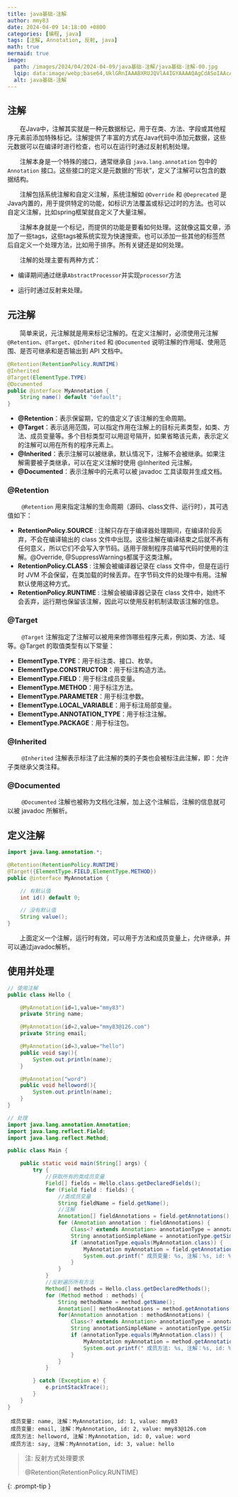 ```yaml
---
title: java基础-注解
author: mmy83
date: 2024-04-09 14:18:00 +0800
categories: [编程, java]
tags: [注解, Annotation, 反射, java]
math: true
mermaid: true
image:
  path: /images/2024/04/2024-04-09/java基础-注解/java基础-注解-00.jpg
  lqip: data:image/webp;base64,UklGRnIAAABXRUJQVlA4IGYAAAAQAgCdASoIAAcAAUAmJYgCdAEfbpGTj5wAAPl/rmuEF/151OjEPraTUIc0rc1DzXLWBne/syubkV51+6dwulamPunoyPb+M2Mf/HN5bC3PSnVTi+auRd2fUWacDj0WRNexOWQAAAA=
  alt: java基础-注解
---
```


## 注解

&emsp;&emsp;在Java中，注解其实就是一种元数据标记，用于在类、方法、字段或其他程序元素前添加特殊标记。注解提供了丰富的方式在Java代码中添加元数据，这些元数据可以在编译时进行检查，也可以在运行时通过反射机制处理。

&emsp;&emsp;注解本身是一个特殊的接口，通常继承自 ```java.lang.annotation``` 包中的 ```Annotation``` 接口。这些接口的定义是元数据的“形状”，定义了注解可以包含的数据结构。

&emsp;&emsp;注解包括系统注解和自定义注解，系统注解如 ```@Override``` 和 ```@Deprecated``` 是Java内置的，用于提供特定的功能，如标识方法覆盖或标记过时的方法。也可以自定义注解，比如spring框架就自定义了大量注解。

&emsp;&emsp;注解本身就是一个标记，而提供的功能是要看如何处理。这就像这篇文章，添加了一些tags，这些tags被系统实现为快速搜索。也可以添加一些其他的标签然后自定义一个处理方法，比如用于排序。所有关键还是如何处理。

&emsp;&emsp;注解的处理主要有两种方式：

* 编译期间通过继承```AbstractProcessor```并实现```processor```方法

* 运行时通过反射来处理。

## 元注解

&emsp;&emsp;简单来说，元注解就是用来标记注解的。在定义注解时，必须使用元注解 ```@Retention```、```@Target```、```@Inherited``` 和 ```@Documented``` 说明注解的作用域、使用范围、是否可继承和是否输出到 API 文档中。

```java
@Retention(RetentionPolicy.RUNTIME)
@Inherited
@Target(ElementType.TYPE)
@Documented
public @interface MyAnnotation {
    String name() default "default";
}
```

* __@Retention__：表示保留期，它的值定义了该注解的生命周期。
* __@Target__：表示适用范围，可以指定作用在注解上的目标元素类型，如类、方法、成员变量等。多个目标类型可以用逗号隔开，如果省略该元素，表示定义的注解可以用在所有的程序元素上。
* __@Inherited__：表示注解可以被继承，默认情况下，注解不会被继承。如果注解需要被子类继承，可以在定义注解时使用 @Inherited 元注解。
* __@Documented__：表示注解中的元素可以被 javadoc 工具读取并生成文档。

### @Retention

&emsp;&emsp; ```@Retention``` 用来指定注解的生命周期（源码、class文件、运行时），其可选值如下：

* __RetentionPolicy.SOURCE__ : 注解只存在于编译器处理期间，在编译阶段丢弃，不会在编译输出的 class 文件中出现。这些注解在编译结束之后就不再有任何意义，所以它们不会写入字节码。适用于限制程序员编写代码时使用的注解。@Override, @SuppressWarnings都属于这类注解。
* __RetentionPolicy.CLASS__ : 注解会被编译器记录在 class 文件中，但是在运行时 JVM 不会保留，在类加载的时候丢弃。在字节码文件的处理中有用。注解默认使用这种方式。
* __RetentionPolicy.RUNTIME__ : 注解会被编译器记录在 class 文件中，始终不会丢弃，运行期也保留该注解，因此可以使用反射机制读取该注解的信息。

### @Target

&emsp;&emsp; ```@Target``` 注解指定了注解可以被用来修饰哪些程序元素，例如类、方法、域等。@Target 的取值类型有以下常量：

* __ElementType.TYPE__：用于标注类、接口、枚举。
* __ElementType.CONSTRUCTOR__：用于标注构造方法。
* __ElementType.FIELD__：用于标注成员变量。
* __ElementType.METHOD__：用于标注方法。
* __ElementType.PARAMETER__：用于标注参数。
* __ElementType.LOCAL_VARIABLE__：用于标注局部变量。
* __ElementType.ANNOTATION_TYPE__：用于标注注解。
* __ElementType.PACKAGE__：用于标注包。

### @Inherited

&emsp;&emsp; ```@Inherited``` 注解表示标注了此注解的类的子类也会被标注此注解，即：允许子类继承父类注释。

### @Documented

&emsp;&emsp; ```@Documented``` 注解也被称为文档化注解，加上这个注解后，注解的信息就可以被 javadoc 所解析。

## 定义注解

```java
import java.lang.annotation.*;

@Retention(RetentionPolicy.RUNTIME)
@Target({ElementType.FIELD,ElementType.METHOD})
public @interface MyAnnotation {

    // 有默认值
    int id() default 0;

    // 没有默认值
    String value();
}
```

&emsp;&emsp;上面定义一个注解，运行时有效，可以用于方法和成员变量上，允许继承，并可以通过javadoc解析。

## 使用并处理

```java
// 使用注解
public class Hello {

    @MyAnnotation(id=1,value="mmy83")
    private String name;

    @MyAnnotation(id=2,value="mmy83@126.com")
    private String email;

    @MyAnnotation(id=3,value="hello")
    public void say(){
        System.out.println(name);
    }

    @MyAnnotation("word")
    public void helloword(){
        System.out.println(name);
    }
}

```

```java
// 处理
import java.lang.annotation.Annotation;
import java.lang.reflect.Field;
import java.lang.reflect.Method;

public class Main {

    public static void main(String[] args) {
        try {
            //获取所有的类成员变量
            Field[] fields = Hello.class.getDeclaredFields();
            for (Field field : fields) {
                //类成员变量
                String fieldName = field.getName();
                //注解
                Annotation[] fieldAnnotations = field.getAnnotations();
                for (Annotation annotation : fieldAnnotations) {
                    Class<? extends Annotation> annotationType = annotation.annotationType();
                    String annotationSimpleName = annotationType.getSimpleName();
                    if (annotationType.equals(MyAnnotation.class)) {
                        MyAnnotation myAnnotation = field.getAnnotation(MyAnnotation.class);
                        System.out.printf(" 成员变量: %s, 注解：%s, id: %d, value: %s \n" ,fieldName, annotationSimpleName,myAnnotation.id(),myAnnotation.value());
                    }
                }
            }
            //反射遍历所有方法
            Method[] methods = Hello.class.getDeclaredMethods();
            for (Method method : methods) {
                String methodName = method.getName();
                Annotation[] methodAnnotations = method.getAnnotations();
                for(Annotation annotation : methodAnnotations) {
                    Class<? extends Annotation> annotationType = annotation.annotationType();
                    String annotationSimpleName = annotationType.getSimpleName();
                    if (annotationType.equals(MyAnnotation.class)) {
                        MyAnnotation myAnnotation = method.getAnnotation(MyAnnotation.class);
                        System.out.printf(" 成员方法: %s, 注解：%s, id: %d, value: %s \n" ,methodName, annotationSimpleName,myAnnotation.id(),myAnnotation.value());
                    }
                }
            }

        } catch (Exception e) {
            e.printStackTrace();
        }
    }
}

```

```console
 成员变量: name, 注解：MyAnnotation, id: 1, value: mmy83 
 成员变量: email, 注解：MyAnnotation, id: 2, value: mmy83@126.com 
 成员方法: helloword, 注解：MyAnnotation, id: 0, value: word 
 成员方法: say, 注解：MyAnnotation, id: 3, value: hello 
```

> 注: 反射方式处理要求
>
> @Retention(RetentionPolicy.RUNTIME)
>
{: .prompt-tip }
